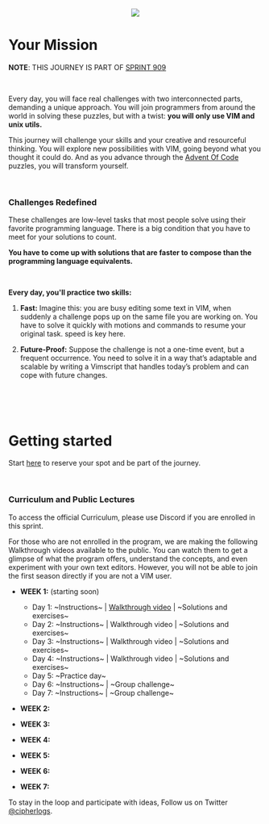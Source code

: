 <h1 align="center"><img src="https://seeklogo.com/images/V/vim-logo-A3E02B1F74-seeklogo.com.png"></h1>

# Your Mission
**NOTE**: THIS JOURNEY IS PART OF [SPRINT 909](https://github.com/cipherlogs/s909)

<br>

Every day, you will face real challenges with two interconnected parts, demanding a unique approach. You will join programmers from around the world in solving these puzzles, but with a twist: **you will only use VIM and unix utils.**

This journey will challenge your skills and your creative and resourceful thinking. You will explore new possibilities with VIM, going beyond what you thought it could do. And as you advance through the [Advent Of Code](https://adventofcode.com) puzzles, you will transform yourself.

<br>

### Challenges Redefined
These challenges are low-level tasks that most people solve using their favorite programming language. There is a big condition that you have to meet for your solutions to count.

**You have to come up with solutions that are faster to compose than the programming language equivalents.**

<br>

**Every day, you'll practice two skills:**

1. **Fast:** Imagine this: you are busy editing some text in VIM, when suddenly a challenge pops up on the same file you are working on. You have to solve it quickly with motions and commands to resume your original task. speed is key here.

2. **Future-Proof:** Suppose the challenge is not a one-time event, but a frequent occurrence. You need to solve it in a way that’s adaptable and scalable by writing a Vimscript that handles today’s problem and can cope with future changes.

<br>
<br>

<br>

# Getting started
Start [here](https://forms.gle/CW1jqB9HpKbqwUY78) to reserve your spot and be part of the journey.

<br>

### Curriculum and Public Lectures
To access the official Curriculum, please use Discord if you are enrolled in this sprint.

For those who are not enrolled in the program, we are making the following Walkthrough videos available to the public. You can watch them to get a glimpse of what the program offers, understand the concepts, and even experiment with your own text editors. However, you will not be able to join the first season directly if you are not a VIM user.


+ **WEEK 1:** (starting soon)
  + Day 1: ~Instructions~ | [Walkthrough video](https://www.youtube.com/watch?v=9fUDbq933fE) | ~Solutions and exercises~
  + Day 2: ~Instructions~ | Walkthrough video | ~Solutions and exercises~
  + Day 3: ~Instructions~ | Walkthrough video | ~Solutions and exercises~
  + Day 4: ~Instructions~ | Walkthrough video | ~Solutions and exercises~
  + Day 5: ~Practice day~
  + Day 6: ~Instructions~ | ~Group challenge~
  + Day 7: ~Instructions~ | ~Group challenge~

+ **WEEK 2:**
+ **WEEK 3:**
+ **WEEK 4:**
+ **WEEK 5:**
+ **WEEK 6:**
+ **WEEK 7:**


To stay in the loop and participate with ideas, Follow us on Twitter [@cipherlogs](https://twitter.com/cipherlogs).
